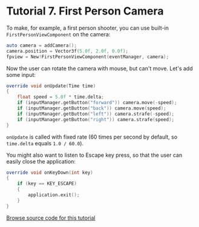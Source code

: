 # Tutorial 7. First Person Camera

To make, for example, a first person shooter, you can use built-in `FirstPersonViewComponent` on the camera:
```d
auto camera = addCamera();
camera.position = Vector3f(5.0f, 2.0f, 0.0f);
fpview = New!FirstPersonViewComponent(eventManager, camera);
```
Now the user can rotate the camera with mouse, but can't move. Let's add some input: 

```d
override void onUpdate(Time time)
{
    float speed = 5.0f * time.delta;
    if (inputManager.getButton("forward")) camera.move(-speed);
    if (inputManager.getButton("back")) camera.move(speed);
    if (inputManager.getButton("left")) camera.strafe(-speed);
    if (inputManager.getButton("right")) camera.strafe(speed);
}
```
`onUpdate` is called with fixed rate (60 times per second by default, so `time.delta` equals `1.0 / 60.0`).

You might also want to listen to Escape key press, so that the user can easily close the application:
```d
override void onKeyDown(int key)
{
    if (key == KEY_ESCAPE)
    {
        application.exit();
    }
}
```

[Browse source code for this tutorial](https://github.com/gecko0307/dagon-tutorials/tree/master/t7-first-person-camera)
